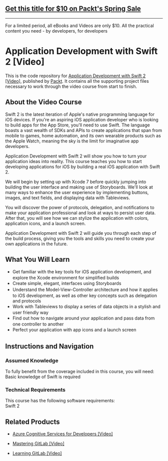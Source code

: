 ## [Get this title for $10 on Packt's Spring Sale](https://www.packt.com/B04586?utm_source=github&utm_medium=packt-github-repo&utm_campaign=spring_10_dollar_2022)
-----
For a limited period, all eBooks and Videos are only $10. All the practical content you need \- by developers, for developers

# Application Development with Swift 2 [Video]
This is the code repository for [Application Development with Swift 2 [Video]](https://www.packtpub.com/application-development/application-development-swift-2-video?utm_source=github&utm_medium=repository&utm_campaign=9781785889608), published by [Packt](https://www.packtpub.com/?utm_source=github). It contains all the supporting project files necessary to work through the video course from start to finish.
## About the Video Course
	
Swift 2 is the latest iteration of Apple's native programming language for iOS devices. If you're an aspiring iOS application developer who is looking to build apps for the App Store, you'll need to use Swift. The language boasts a vast wealth of SDKs and APIs to create applications that span from mobile to games, home automation, and its own wearable products such as the Apple Watch, meaning the sky is the limit for imaginative app developers.

Application Development with Swift 2 will show you how to turn your application ideas into reality. This course teaches you how to start developing applications for iOS by building a real iOS application with Swift 2.

We will begin by setting up with Xcode 7 before quickly jumping into building the user interface and making use of Storyboards. We'll look at many ways to enhance the user experience by implementing buttons, images, and text fields, and displaying data with Tableviews.

You will discover the power of protocols, delegation, and notifications to make your application professional and look at ways to persist user data. After that, you will see how we can stylize the application with colors, application icons, and a launch screen.

Application Development with Swift 2 will guide you through each step of the build process, giving you the tools and skills you need to create your own applications in the future.

<H2>What You Will Learn</H2>
<DIV class=book-info-will-learn-text>
<UL>
<LI><SPAN style="LINE-HEIGHT: 20px; BACKGROUND-COLOR: transparent">Get familiar with the key tools for iOS application development, and explore the Xcode environment for simplified builds</SPAN> 
<LI><SPAN style="LINE-HEIGHT: 20px; BACKGROUND-COLOR: transparent">Create simple, elegant, interfaces using Storyboards</SPAN> 
<LI><SPAN style="LINE-HEIGHT: 20px; BACKGROUND-COLOR: transparent">Understand the Model-View-Controller architecture and how it applies to iOS development, as well as other key concepts such as delegation and protocols</SPAN> 
<LI><SPAN style="LINE-HEIGHT: 20px; BACKGROUND-COLOR: transparent">Work with Tableviews to display a series of data objects in a stylish and user friendly way</SPAN> 
<LI><SPAN style="LINE-HEIGHT: 20px; BACKGROUND-COLOR: transparent">Find out how to navigate around your application and pass data from one controller to another</SPAN> 
<LI><SPAN style="LINE-HEIGHT: 20px; BACKGROUND-COLOR: transparent">Perfect your application with app icons and a launch screen</SPAN> </LI></UL></DIV>

## Instructions and Navigation
### Assumed Knowledge
To fully benefit from the coverage included in this course, you will need:<br/>
Basic knowledge of Swift is required
### Technical Requirements
This course has the following software requirements:<br/>
Swift 2

## Related Products
* [Azure Cognitive Services for Developers [Video]](https://www.packtpub.com/application-development/azure-cognitive-services-developers-video?utm_source=github&utm_medium=repository&utm_campaign=9781838552565)

* [Mastering GitLab [Video]](https://www.packtpub.com/networking-and-servers/mastering-gitlab-video?utm_source=github&utm_medium=repository&utm_campaign=9781789537642)

* [Learning GitLab [Video]](https://www.packtpub.com/application-development/learning-gitlab-video?utm_source=github&utm_medium=repository&utm_campaign=9781789809169)

